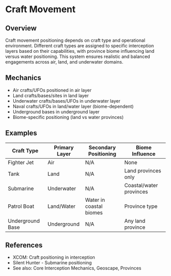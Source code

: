 # Craft Movement

## Overview
Craft movement positioning depends on craft type and operational environment. Different craft types are assigned to specific interception layers based on their capabilities, with province biome influencing land versus water positioning. This system ensures realistic and balanced engagements across air, land, and underwater domains.

## Mechanics
- Air crafts/UFOs positioned in air layer
- Land crafts/bases/sites in land layer
- Underwater crafts/bases/UFOs in underwater layer
- Naval crafts/UFOs in land/water layer (biome-dependent)
- Underground bases in underground layer
- Biome-specific positioning (land vs water provinces)

## Examples
| Craft Type | Primary Layer | Secondary Positioning | Biome Influence |
|------------|----------------|----------------------|----------------|
| Fighter Jet | Air | N/A | None |
| Tank | Land | N/A | Land provinces only |
| Submarine | Underwater | N/A | Coastal/water provinces |
| Patrol Boat | Land/Water | Water in coastal biomes | Province type |
| Underground Base | Underground | N/A | Any land province |

## References
- XCOM: Craft positioning in interception
- Silent Hunter - Submarine positioning
- See also: Core Interception Mechanics, Geoscape, Provinces
